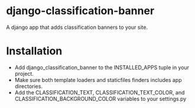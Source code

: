django-classification-banner
============================

A django app that adds classification banners to your site.

Installation
============

* Add django_classification_banner to the INSTALLED_APPS tuple in your project.
* Make sure both template loaders and staticfiles finders includes app directories.
* Add the CLASSIFICATION_TEXT, CLASSIFICATION_TEXT_COLOR,  and CLASSIFICATION_BACKGROUND_COLOR variables to your settings.py

